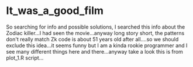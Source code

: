 # It_was_a_good_film
So searching for info and possible solutions, I searched this info about the Zodiac killer...I had seen the movie...anyway long story short, the patterns don't really match Zk code is about 51 years old after all....so we should exclude this idea...it seems funny but I am a kinda rookie programmer
and I see many different things here and there...anyway take a look this is from plot_1.R script...
